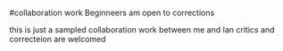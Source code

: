 #collaboration work Beginneers am open to corrections

this is just a sampled collaboration work between me and Ian
critics and correcteion are welcomed